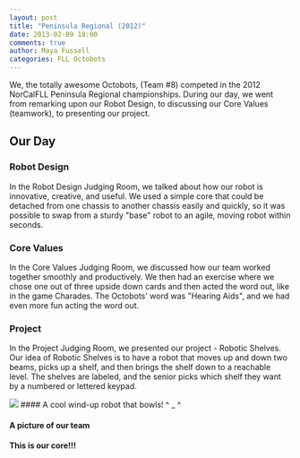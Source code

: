 ```yaml
---
layout: post
title: "Peninsula Regional (2012)"
date: 2013-02-09 18:00
comments: true
author: Maya Fussell
categories: FLL Octobots
---
```


We, the totally awesome Octobots, (Team #8) competed in the 2012 NorCalFLL Peninsula Regional championships. During our day, we went from remarking upon our Robot Design, to discussing our Core Values (teamwork), to presenting our project.

## Our Day
### Robot Design

In the Robot Design Judging Room, we talked about how our robot is innovative, creative, and useful. We used a simple core that could be detached from one chassis to another chassis easily and quickly, so it was possible to swap from a sturdy "base" robot to an agile, moving robot within seconds.

<!-- more -->

### Core Values

In the Core Values Judging Room, we discussed how our team worked together smoothly and productively. We then had an exercise where we chose one out of three upside down cards and then acted the word out, like in the game Charades. The Octobots' word was "Hearing Aids", and we had even more fun acting the word out.

### Project

In the Project Judging Room, we presented our project - Robotic Shelves. Our idea of Robotic Shelves is to have a robot that moves up and down two beams, picks up a shelf, and then brings the shelf down to a reachable level. The shelves are labeled, and the senior picks which shelf they want by a numbered or lettered keypad.

<img src="/images/peninsula-regional-2012-season/RegionalPrep_4.jpg" />
#### A cool wind-up robot that bowls! ^ _ ^

#### A picture of our team

#### This is our core!!!